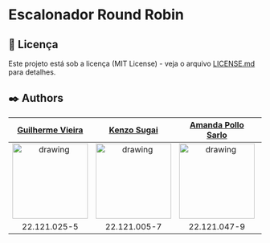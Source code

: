 # Escalonador Round Robin

## 📄 Licença

Este projeto está sob a licença (MIT License) - veja o arquivo [LICENSE.md](https://github.com/guilhermevieirasilvagoncalves/roundrobin/blob/main/LICENSE) para detalhes.

## ✒️ Authors

[Guilherme Vieira](https://github.com/guilhermevieirasilvagoncalves)           |  [Kenzo Sugai](https://github.com/Kenzo-Sugai)   |  [Amanda Pollo Sarlo](https://github.com/amandapollosarlo) | [Marcella Rappoli](https://github.com/marappoli)
:-------------------------:|:-------------------------:|:-------------------------:|:-------------------------:|
<img src="https://avatars.githubusercontent.com/u/88863957?v=4" alt="drawing" width="150"/>  |  <img src="https://avatars.githubusercontent.com/u/79611160?v=4" alt="drawing" width="150"/>  | <img src="https://avatars.githubusercontent.com/u/89867844?v=4" alt="drawing" width="150"/>  | <img src="https://avatars.githubusercontent.com/u/105222261?v=4" alt="drawing" width="150"/>
22.121.025-5 | 22.121.005-7 | 22.121.047-9 | 22.121.076-8

